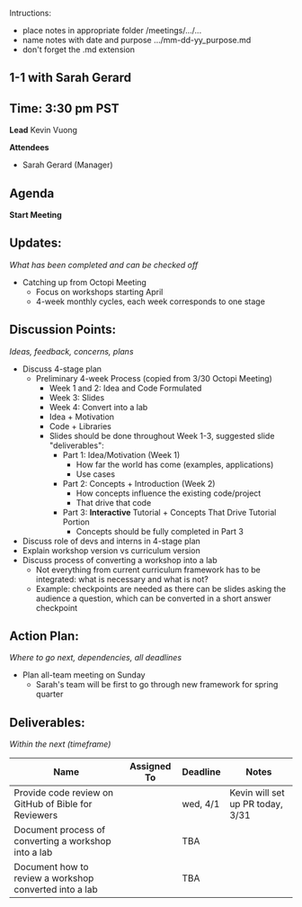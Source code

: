Intructions:
* place notes in appropriate folder /meetings/.../...
* name notes with date and purpose .../mm-dd-yy_purpose.md
* don't forget the .md extension

## 1-1 with Sarah Gerard

## Time: 3:30 pm PST

**Lead**
Kevin Vuong

**Attendees**

* Sarah Gerard (Manager)

## Agenda
**Start Meeting**

## Updates:
*What has been completed and can be checked off*

* Catching up from Octopi Meeting
  * Focus on workshops starting April
  * 4-week monthly cycles, each week corresponds to one stage

## Discussion Points:
*Ideas, feedback, concerns, plans*
* Discuss 4-stage plan
  * Preliminary 4-week Process (copied from 3/30 Octopi Meeting)
    - Week 1 and 2: Idea and Code Formulated
    - Week 3: Slides
    - Week 4: Convert into a lab
    - Idea + Motivation
    - Code + Libraries
    - Slides should be done throughout Week 1-3, suggested slide "deliverables":
      - Part 1: Idea/Motivation (Week 1)
        - How far the world has come (examples, applications)
        - Use cases 
      - Part 2: Concepts + Introduction (Week 2)
        - How concepts influence the existing code/project
        - That drive that code
      - Part 3: **Interactive** Tutorial + Concepts That Drive Tutorial Portion
        - Concepts should be fully completed in Part 3
* Discuss role of devs and interns in 4-stage plan
* Explain workshop version vs curriculum version
* Discuss process of converting a workshop into a lab
  * Not everything from current curriculum framework has to be integrated: what is necessary and what is not? 
  * Example: checkpoints are needed as there can be slides asking the audience a question, which can be converted in a short answer checkpoint

## Action Plan:
*Where to go next, dependencies, all deadlines*
* Plan all-team meeting on Sunday
  * Sarah's team will be first to go through new framework for spring quarter

## Deliverables:
*Within the next (timeframe)*

Name  | Assigned To | Deadline | Notes
------|-------------|----------|------
 Provide code review on GitHub of Bible for Reviewers   |             | wed, 4/1 | Kevin will set up PR today, 3/31 
 Document process of converting a workshop into a lab   |             | TBA      |  
 Document how to review a workshop converted into a lab |             | TBA      |  
